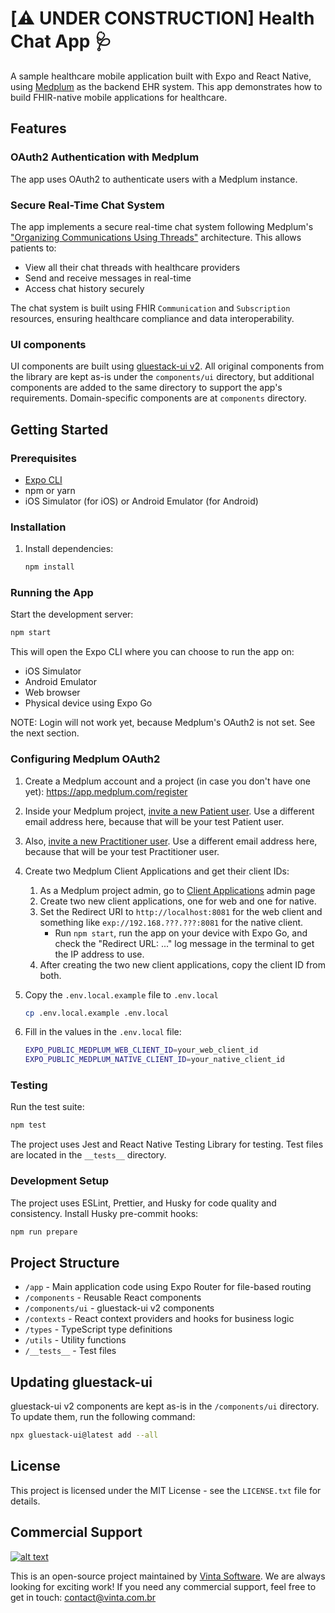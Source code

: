 # [⚠️ UNDER CONSTRUCTION] Health Chat App 🩺

A sample healthcare mobile application built with Expo and React Native, using [Medplum](https://www.medplum.com/) as the backend EHR system. This app demonstrates how to build FHIR-native mobile applications for healthcare.

## Features

### OAuth2 Authentication with Medplum

The app uses OAuth2 to authenticate users with a Medplum instance.

### Secure Real-Time Chat System

The app implements a secure real-time chat system following Medplum's ["Organizing Communications Using Threads"](https://www.medplum.com/docs/communications/organizing-communications) architecture. This allows patients to:

- View all their chat threads with healthcare providers
- Send and receive messages in real-time
- Access chat history securely

The chat system is built using FHIR `Communication` and `Subscription` resources, ensuring healthcare compliance and data interoperability.

### UI components

UI components are built using [gluestack-ui v2](https://gluestack.io/). All original components from the library are kept as-is under the `components/ui` directory, but additional components are added to the same directory to support the app's requirements. Domain-specific components are at `components` directory.

## Getting Started

### Prerequisites
- [Expo CLI](https://docs.expo.dev/)
- npm or yarn
- iOS Simulator (for iOS) or Android Emulator (for Android)

### Installation

1. Install dependencies:

    ```bash
    npm install
    ```

### Running the App

Start the development server:

```bash
npm start
```

This will open the Expo CLI where you can choose to run the app on:
- iOS Simulator
- Android Emulator
- Web browser
- Physical device using Expo Go

NOTE: Login will not work yet, because Medplum's OAuth2 is not set. See the next section.

### Configuring Medplum OAuth2

1. Create a Medplum account and a project (in case you don't have one yet): https://app.medplum.com/register

2. Inside your Medplum project, [invite a new Patient user](https://app.medplum.com/admin/invite). Use a different email address here, because that will be your test Patient user.

3. Also, [invite a new Practitioner user](https://app.medplum.com/admin/invite). Use a different email address here, because that will be your test Practitioner user.

4. Create two Medplum Client Applications and get their client IDs:

    1. As a Medplum project admin, go to [Client Applications](https://app.medplum.com/ClientApplication) admin page
    2. Create two new client applications, one for web and one for native.
    3. Set the Redirect URI to `http://localhost:8081` for the web client and something like `exp://192.168.???.???:8081` for the native client.
        - Run `npm start`, run the app on your device with Expo Go, and check the "Redirect URL: ..." log message in the terminal to get the IP address to use.
    4. After creating the two new client applications, copy the client ID from both.

5. Copy the `.env.local.example` file to `.env.local`

    ```bash
    cp .env.local.example .env.local
    ```

6. Fill in the values in the `.env.local` file:

    ```bash
    EXPO_PUBLIC_MEDPLUM_WEB_CLIENT_ID=your_web_client_id
    EXPO_PUBLIC_MEDPLUM_NATIVE_CLIENT_ID=your_native_client_id
    ```

### Testing

Run the test suite:

```bash
npm test
```

The project uses Jest and React Native Testing Library for testing. Test files are located in the `__tests__` directory.

### Development Setup

The project uses ESLint, Prettier, and Husky for code quality and consistency. Install Husky pre-commit hooks:

```bash
npm run prepare
```

## Project Structure

- `/app` - Main application code using Expo Router for file-based routing
- `/components` - Reusable React components
- `/components/ui` - gluestack-ui v2 components
- `/contexts` - React context providers and hooks for business logic
- `/types` - TypeScript type definitions
- `/utils` - Utility functions
- `/__tests__` - Test files

## Updating gluestack-ui

gluestack-ui v2 components are kept as-is in the `/components/ui` directory. To update them, run the following command:

```bash
npx gluestack-ui@latest add --all
```

## License

This project is licensed under the MIT License - see the `LICENSE.txt` file for details.

## Commercial Support

[![alt text](https://avatars2.githubusercontent.com/u/5529080?s=80&v=4 "Vinta Logo")](https://www.vintasoftware.com/)

This is an open-source project maintained by [Vinta Software](https://www.vinta.com.br/). We are always looking for exciting work! If you need any commercial support, feel free to get in touch: contact@vinta.com.br
